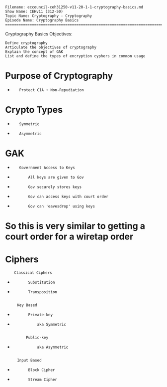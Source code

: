    Filename: eccouncil-ceh31250-v11-20-1-1-cryptography-basics.md
    Show Name: CEHv11 (312-50)
    Topic Name: Cryptography - Cryptography
    Episode Name: Cryptography Basics ================================================================================

Cryptography Basics
Objectives:

    Define cryptography
    Articulate the objectives of cryptography
    Explain the concept of GAK
    List and define the types of encryption cyphers in common usage

#    Purpose of Cryptography
-        Protect CIA + Non-Repudiation

#    Crypto Types
-        Symmetric
-        Asymmetric

#    GAK
-        Government Access to Keys
-            All keys are given to Gov
-            Gov securely stores keys
-            Gov can access keys with court order
-            Gov can 'eavesdrop' using keys
#    So this is very similar to getting a court order for a  wiretap order

#    Ciphers

        Classical Ciphers
-            Substitution
-            Transposition


        Key Based
-            Private-key
-                aka Symmetric


            Public-key
-                aka Asymmetric


        Input Based

-            Block Cipher
-            Stream Cipher
